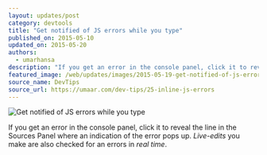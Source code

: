 ```yaml
---
layout: updates/post
category: devtools
title: "Get notified of JS errors while you type"
published_on: 2015-05-10
updated_on: 2015-05-20
authors:
  - umarhansa
description: "If you get an error in the console panel, click it to reveal the line in the Sources Panel where an indication of the error pops up."
featured_image: /web/updates/images/2015-05-19-get-notified-of-js-errors-while-you-type/inline-js-errors.gif
source_name: DevTips
source_url: https://umaar.com/dev-tips/25-inline-js-errors
---
```

<img src="/web/updates/images/2015-05-19-get-notified-of-js-errors-while-you-type/inline-js-errors.gif" alt="Get notified of JS errors while you type">

If you get an error in the console panel, click it to reveal the line in the Sources Panel where an indication of the error pops up. <em>Live-edits</em> you make are also checked for an errors in <em>real time</em>.
